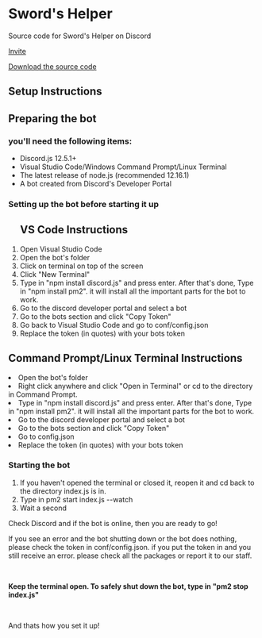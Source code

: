 # Sword's Helper
Source code for Sword's Helper on Discord

<p><a title="Invite" href="https://discord.com/oauth2/authorize?client_id=766645902491648010&scope=bot&permissions=805314622" target="_blank" rel="noopener">Invite</a></p>
<p><a title="Download" href="https://github.com/swordcube/swords-helper-bot/releases" target="_blank" rel="noopener">Download the source code</a></p>

<h2><strong>Setup Instructions<br /></strong></h2>

<h2>Preparing the bot</h2>
<h3>you'll need the following items:</h3>
<ul>
<li>Discord.js 12.5.1+</li>
<li>Visual Studio Code/Windows Command Prompt/Linux Terminal</li>
<li>The latest release of node.js (recommended 12.16.1)</li>
<li>A bot created from Discord's Developer Portal</li>
</ul>
<h3>Setting up the bot before starting it up</h3>
<ol>
<h2><strong>VS Code Instructions<br /></strong></h2>
<li>Open Visual Studio Code</li>
<li>Open the bot's folder</li>
<li>Click on terminal on top of the screen</li>
<li>Click "New Terminal"</li>
<li>Type in "npm install discord.js" and press enter. After that's done, Type in "npm install pm2". it will install all the important parts for the bot to work.</li>
<li>Go to the discord developer portal and select a bot</li>
<li>Go to the bots section and click "Copy Token"</li>
<li>Go back to Visual Studio Code and go to conf/config.json</li>
<li>Replace the token (in quotes) with your bots token</li>
</ol>

<h2><strong>Command Prompt/Linux Terminal Instructions<br /></strong></h2>
<li>Open the bot's folder</li>
<li>Right click anywhere and click "Open in Terminal" or cd to the directory in Command Prompt.</li>
<li>Type in "npm install discord.js" and press enter. After that's done, Type in "npm install pm2". it will install all the important parts for the bot to work.</li>
<li>Go to the discord developer portal and select a bot</li>
<li>Go to the bots section and click "Copy Token"</li>
<li>Go to config.json</li>
<li>Replace the token (in quotes) with your bots token</li>
</ol>

<h3>Starting the bot</h3>
<ol>
<li>If you haven't opened the terminal or closed it, reopen it and cd back to the directory index.js is in.</li>
<li>Type in pm2 start index.js --watch</li>
<li>Wait a second</li>
</ol>
<p>Check Discord and if the bot is online, then you are ready to go!</p>
<p>If you see an error and the bot shutting down or the bot does nothing, please check the token in conf/config.json. if you put the token in and you still receive an error. please check all the packages or report it to our staff.</p>
<p>&nbsp;</p>
<p><strong>Keep the terminal open. To safely shut down the bot, type in "pm2 stop index.js"</strong></p>
<p>&nbsp;</p>
<p>And thats how you set it up!<br /></p>
<p>&nbsp;</p>
